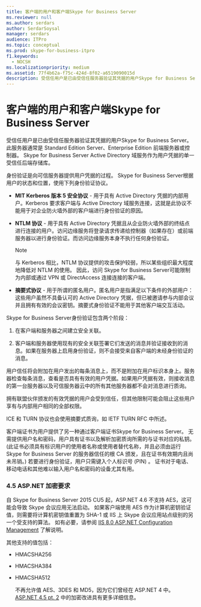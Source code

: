 ```yaml
---
title: 客户端的用户和客户端Skype for Business Server
ms.reviewer: null
ms.author: serdars
author: SerdarSoysal
manager: serdars
audience: ITPro
ms.topic: conceptual
ms.prod: skype-for-business-itpro
f1.keywords:
  - NOCSH
ms.localizationpriority: medium
ms.assetid: 77f4b62a-f75c-424d-8f02-a6519090015d
description: 受信任用户是已由受信任服务器验证其凭据的用户Skype for Business Server。 此服务器通常是 Standard Edition Server、Enterprise Edition 前端服务器或控制器。 Skype for Business Server Active Directory 域服务作为用户凭据的单一受信任后端存储库。
---
```


# <a name="user-and-client-authentication-for-skype-for-business-server"></a>客户端的用户和客户端Skype for Business Server
 
受信任用户是已由受信任服务器验证其凭据的用户Skype for Business Server。 此服务器通常是 Standard Edition Server、Enterprise Edition 前端服务器或控制器。 Skype for Business Server Active Directory 域服务作为用户凭据的单一受信任后端存储库。
  
身份验证是向可信服务器提供用户凭据的过程。 Skype for Business Server根据用户的状态和位置，使用下列身份验证协议。
  
- **MIT Kerberos 版本 5 安全协议** - 用于具有 Active Directory 凭据的内部用户。Kerberos 要求客户端与 Active Directory 域服务连接，这就是此协议不能用于对企业防火墙外部的客户端进行身份验证的原因。
    
- **NTLM 协议** - 用于具有 Active Directory 凭据且从企业防火墙外部的终结点进行连接的用户。访问边缘服务将登录请求传递给控制器（如果存在）或前端服务器以进行身份验证。而访问边缘服务本身不执行任何身份验证。
    
    > [!NOTE]
    > 与 Kerberos 相比，NTLM 协议提供的攻击保护较弱，所以某些组织最大程度地降低对 NTLM 的使用。 因此，访问 Skype for Business Server可能限制为内部或通过 VPN 或 DirectAccess 连接连接的客户端。 
  
- **摘要式协议** - 用于所谓的匿名用户。匿名用户是指满足以下条件的外部用户：这些用户虽然不具备认可的 Active Directory 凭据，但已被邀请参与内部会议并且拥有有效的会议密钥。摘要式身份验证不能用于其他客户端交互活动。
    
Skype for Business Server身份验证包含两个阶段：
  
1. 在客户端和服务器之间建立安全关联。
    
2. 客户端和服务器使用现有的安全关联签署它们发送的消息并验证接收到的消息。如果在服务器上启用身份验证，则不会接受来自客户端的未经身份验证的消息。
    
用户信任将会附加在用户发出的每条消息上，而不是附加在用户标识本身上。服务器检查每条消息，查看是否具有有效的用户凭据。如果用户凭据有效，则接收消息的第一台服务器以及可信服务器云中的所有其他服务器都不会对消息进行质询。
  
拥有联盟伙伴颁发的有效凭据的用户会受到信任，但其他限制可能会阻止这些用户享有与内部用户相同的全部权限。
  
ICE 和 TURN 协议也会使用摘要式质询，如 IETF TURN RFC 中所述。
  
客户端证书为用户提供了另一种通过客户端证书Skype for Business Server。 无需提供用户名和密码，用户具有证书以及解析加密质询所需的与证书对应的私钥。  (此证书必须具有标识用户的使用者名称或使用者替代名称，并且必须由运行 Skype for Business Server 的服务器信任的根 CA 颁发，且在证书有效期内且尚未吊销。) 若要进行身份验证，用户只需键入个人标识号 (PIN) 。 证书对于电话、移动电话和其他难以输入用户名和密码的设备尤其有用。
  
### <a name="cryptographic-requirements-due-to-asp-net-45"></a>4.5 ASP.NET 加密要求 

自 Skype for Business Server 2015 CU5 起，ASP.NET 4.6 不支持 AES，这可能会导致 Skype 会议应用无法启动。 如果客户端使用 AES 作为计算机密钥验证值，则需要将计算机密钥值重置为 SHA-1 或 IIS 上 Skype 会议应用站点级别的另一个受支持的算法。 如有必要，请参阅 [IIS 8.0 ASP.NET Configuration Management](/iis/get-started/whats-new-in-iis-8/iis-80-aspnet-configuration-management) 了解说明。
  
其他支持的值包括：
  
- HMACSHA256
    
- HMACSHA384
    
- HMACSHA512
    
  不再允许值 AES、3DES 和 MD5，因为它们曾经在 ASP.NET 4 中。 [ASP.NET 4.5 pt. 2](https://blogs.msdn.microsoft.com/webdev/2012/10/23/cryptographic-improvements-in-asp-net-4-5-pt-2/) 中的加密改进具有更多详细信息。
